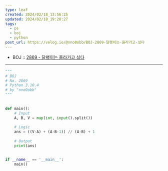```yaml
---
type: leaf
created: 2024/02/18_13:56:25
updated: 2024/02/18_19:20:27
tags:
  - ps
  - boj
  - python
post_url: https://velog.io/@nno0obb/BOJ-2869-달팽이는-올라가고-싶다
---
```


- BOJ :: [2869 - 달팽이는 올라가고 싶다](https://www.acmicpc.net/problem/2869)

---

```python
"""  
# BOJ  
# No. 2869  
# Python 3.10.4  
# by "nno0obb"  
"""  
  
  
def main():  
    # Input  
    A, B, V = map(int, input().split())  
  
    # Logic  
    ans = ((V-A) + (A-B-1)) // (A-B) + 1  
  
    # Output  
    print(ans)  
  
  
if __name__ == '__main__':  
    main()

```
